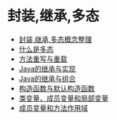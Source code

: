 # 封装,继承,多态 
- [封装,继承,多态概念整理](https://github.com/Marcos-Lay/Hello-JAVA/blob/master/Docs/Object-oriented/Encapsulation_Inheritance_Polymorphism.md)
- [什么是多态]()
- [方法重写与重载]()
- [Java的继承与实现]()
- [Java的继承与组合]()
- [构造函数与默认构造函数]()
- [类变量、成员变量和局部变量]()
- [成员变量和方法作用域]()